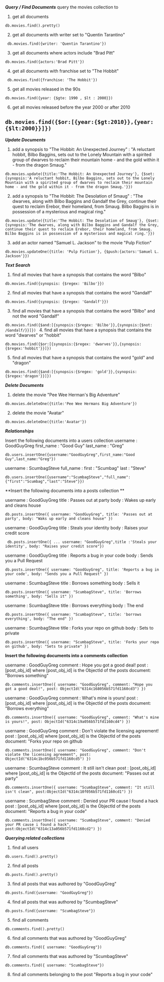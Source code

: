 ***Query / Find Documents***
query the movies collection to

1. get all documents

`db.movies.find().pretty()`

2. get all documents with writer set to "Quentin Tarantino"

` db.movies.find({writer: 'Quentin Tarantino'})`

3. get all documents where actors include "Brad Pitt"

`db.movies.find({actors:'Brad Pitt'})`

4. get all documents with franchise set to "The Hobbit"

` db.movies.find({franchise: 'The Hobbit'})`

5. get all movies released in the 90s

`db.movies.find({year: {$gte: 1990 , $lt : 2000}})`

6. get all movies released before the year 2000 or after 2010

`db.movies.find({$or:[{year:{$gt:2010}},{year:{$lt:2000}}]})`
------------------------------------------------------------------------

***Update Documents***
1. add a synopsis to "The Hobbit: An Unexpected Journey" : "A reluctant hobbit, Bilbo Baggins, sets out to the Lonely Mountain with a spirited group of dwarves to reclaim their mountain home - and the gold within it - from the dragon Smaug."

`db.movies.update({title:'The Hobbit: An Unexpected Journey'}, {$set:{synopsis:'A reluctant hobbit, Bilbo Baggins, sets out to the Lonely Mountain with a spirited group of dwarves to reclaim their mountain home - and the gold within it - from the dragon Smaug.'}})`

2. add a synopsis to "The Hobbit: The Desolation of Smaug" : "The dwarves, along with Bilbo Baggins and Gandalf the Grey, continue their quest to reclaim Erebor, their homeland, from Smaug. Bilbo Baggins is in possession of a mysterious and magical ring."

`db.movies.update({title:'The Hobbit: The Desolation of Smaug'}, {$set:{synopsis:'The dwarves, along with Bilbo Baggins and Gandalf the Grey, continue their quest to reclaim Erebor, their homeland, from Smaug. Bilbo Baggins is in possession of a mysterious and magical ring.'}})
`

3. add an actor named "Samuel L. Jackson" to the movie "Pulp Fiction"

 `db.movies.updateOne({title: 'Pulp Fiction'}, {$push:{actors:'Samuel L. Jackson'}})`
 

 ***Text Search***
1. find all movies that have a synopsis that contains the word "Bilbo"

`db.movies.find({synopsis: {$regex: 'Bilbo'}})`

2. find all movies that have a synopsis that contains the word "Gandalf"

`db.movies.find({synopsis: {$regex: 'Gandalf'}})`

3. find all movies that have a synopsis that contains the word "Bilbo" and not the word "Gandalf"

 `db.movies.find({$and:[{synopsis:{$regex: 'Bilbo'}},{synopsis:{$not: /Gandalf/}}]})
`
4. find all movies that have a synopsis that contains the word "dwarves" or "hobbit"

`db.movies.find({$or:[{synopsis:{$regex: 'dwarves'}},{synopsis:{$regex:'hobbit'}}]})`

5. find all movies that have a synopsis that contains the word "gold" and "dragon"

`db.movies.find({$and:[{synopsis:{$regex: 'gold'}},{synopsis:{$regex:'dragon'}}]})`


***Delete Documents***
1. delete the movie "Pee Wee Herman's Big Adventure"

`db.movies.deleteOne({title:'Pee Wee Hermans Big Adventure'})`

2. delete the movie "Avatar"

`db.movies.deleteOne({title:'Avatar'})`



***Relationships***

Insert the following documents into a users collection 
username : GoodGuyGreg first_name : "Good Guy" last_name : "Greg" 

`db.users.insertOne({username:"GoodGuyGreg",first_name:"Good Guy",last_name:"Greg"})`
     
username : ScumbagSteve full_name : first : "Scumbag" last : "Steve"

`db.users.insertOne({username":"ScumbagSteve","full_name":{"first":"Scumbag","last":"Steve"}})`



**Insert the following documents into a posts collection **

username : GoodGuyGreg title : Passes out at party body : Wakes up early and cleans house

`db.posts.insertOne({ username: "GoodGuyGreg", title: 'Passes out at party', body: "Waks up early and cleans house" })`

username : GoodGuyGreg title : Steals your identity body : Raises your credit score 

   ` db.posts.insertOne({
... username: "GoodGuyGreg",title :'Steals your identity', body: "Raises your credit score"})`

username : GoodGuyGreg title : Reports a bug in your code body : Sends you a Pull Request

`db.posts.insertOne({ username: "GoodGuyGreg", title: 'Reports a bug in your code', body: "Sends you a Pull Request" })
`

 username : ScumbagSteve title : Borrows something body : Sells it 
 
`db.posts.insertOne({ username: "ScumbagSteve", title: 'Borrows something', body: "Sells it" })`

username : ScumbagSteve title : Borrows everything body : The end 

`db.posts.insertOne({ username: "ScumbagSteve", title: 'borrows everything', body: "The end" })`

username : ScumbagSteve title : Forks your repo on github body : Sets to private

`db.posts.insertOne({ username: "ScumbagSteve", title: 'Forks your repo on github', body: "Sets to private" })`


**Insert the following documents into a comments collection**

username : GoodGuyGreg comment : Hope you got a good deal! post : [post_obj_id]
where [post_obj_id] is the ObjectId of the posts document: "Borrows something"

`db.comments.insertOne({ username: "GoodGuyGreg", comment: "Hope you got a good deal!", post: ObjectId("6314c168056b571fd1160cd3") })`


username : GoodGuyGreg comment : What's mine is yours! post : [post_obj_id]
where [post_obj_id] is the ObjectId of the posts document: "Borrows everything"

`db.comments.insertOne({ username: "GoodGuyGreg", comment: "What's mine is yours!", post: ObjectId("6314c19a056b571fd1160cd4") })`


username : GoodGuyGreg comment : Don't violate the licensing agreement! post : [post_obj_id]
where [post_obj_id] is the ObjectId of the posts document: "Forks your repo on github

`db.comments.insertOne({ username: "GoodGuyGreg", comment: "Don't violate the licensing agreement", post: ObjectId("6314c1bc056b571fd1160cd5") })
`

username : ScumbagSteve comment : It still isn't clean post : [post_obj_id]
where [post_obj_id] is the ObjectId of the posts document: "Passes out at party"

`db.comments.insertOne({ username: "ScumbagSteve", comment: "It still isn't clean", post:ObjectId("6314c10f056b571fd1160cd1") })
`

username : ScumbagSteve comment : Denied your PR cause I found a hack post : [post_obj_id]
where [post_obj_id] is the ObjectId of the posts document: "Reports a bug in your code"

`db.comments.insertOne({ username: "ScumbagSteve", comment: "Denied your PR cause i found a hack", post:ObjectId("6314c13a056b571fd1160cd2") })
`


***Querying related collections***
1. find all users

`db.users.find().pretty()`

2. find all posts

 `db.posts.find().pretty()`

3. find all posts that was authored by "GoodGuyGreg"

`db.posts.find({username: "GoodGuyGreg"})`

4. find all posts that was authored by "ScumbagSteve"

`db.posts.find({username: "ScumbagSteve"})`

5. find all comments

`db.comments.find().pretty()`

6. find all comments that was authored by "GoodGuyGreg"

`db.comments.find({ username: "GoodGuyGreg"})`

7. find all comments that was authored by "ScumbagSteve"

`db.comments.find({ username: "ScumbagSteve"})`

8. find all comments belonging to the post "Reports a bug in your code"

